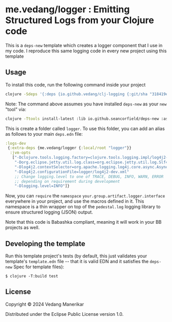 # me.vedang/logger : Emitting Structured Logs from your Clojure code

This is a `deps-new` template which creates a logger component that I use in my code. I reproduce this same logging code in every new project using this template

## Usage

To install this code, run the following command inside your project

```bash
clojure -Sdeps '{:deps {io.github.vedang/clj-logging {:git/sha "318419e65228a0700476a5e954cc1116045999ed"}}}' -Tnew create :template me.vedang/logger :name your.group.artifact/logger
```

Note: The command above assumes you have installed `deps-new` as your `new` "tool" via:

```bash
clojure -Ttools install-latest :lib io.github.seancorfield/deps-new :as new
```

This is create a folder called `logger`. To use this folder, you can add an alias as follows to your main `deps.edn` file:

```clojure
:logs-dev
 {:extra-deps {me.vedang/logger {:local/root "logger"}}
  :jvm-opts
   ["-Dclojure.tools.logging.factory=clojure.tools.logging.impl/log4j2-factory"
    "-Dorg.eclipse.jetty.util.log.class=org.eclipse.jetty.util.log.Slf4jLog"
    "-Dlog4j2.contextSelector=org.apache.logging.log4j.core.async.AsyncLoggerContextSelector"
    "-Dlog4j2.configurationFile=logger/log4j2-dev.xml"
    ;; Change logging.level to one of TRACE, DEBUG, INFO, WARN, ERROR
    ;; depending on requirement during development
    "-Dlogging.level=INFO"]}
```

Now, you can `require` the `namespace` `your.group.artifact.logger.interface` everywhere in your project, and use the macros defined in it. This namespace is a thin wrapper on top of the `pedestal.log` logging library to ensure structured logging (JSON) output.

Note that this code is Babashka compliant, meaning it will work in your BB projects as well.

## Developing the template

Run this template project's tests (by default, this just validates your template's `template.edn`
file -- that it is valid EDN and it satisfies the `deps-new` Spec for template files):

    $ clojure -T:build test

## License

Copyright © 2024 Vedang Manerikar

Distributed under the Eclipse Public License version 1.0.
